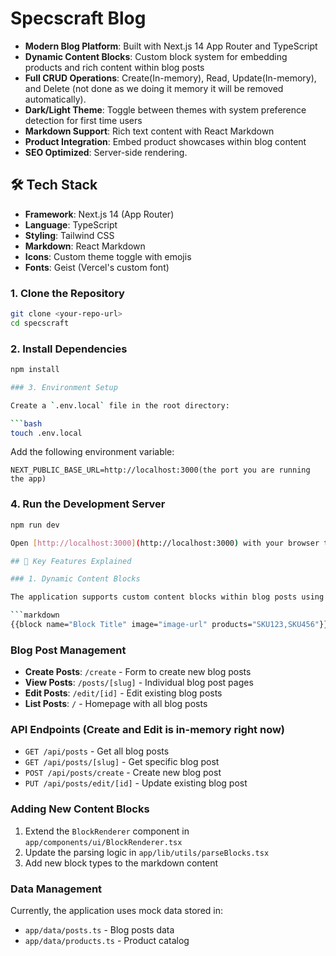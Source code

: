 # Specscraft Blog

- **Modern Blog Platform**: Built with Next.js 14 App Router and TypeScript
- **Dynamic Content Blocks**: Custom block system for embedding products and rich content within blog posts
- **Full CRUD Operations**: Create(In-memory), Read, Update(In-memory), and Delete (not done as we doing it memory it will be removed automatically).
- **Dark/Light Theme**: Toggle between themes with system preference detection for first time users
- **Markdown Support**: Rich text content with React Markdown
- **Product Integration**: Embed product showcases within blog content
- **SEO Optimized**: Server-side rendering.

## 🛠️ Tech Stack

- **Framework**: Next.js 14 (App Router)
- **Language**: TypeScript
- **Styling**: Tailwind CSS
- **Markdown**: React Markdown
- **Icons**: Custom theme toggle with emojis
- **Fonts**: Geist (Vercel's custom font)


### 1. Clone the Repository

```bash
git clone <your-repo-url>
cd specscraft
```

### 2. Install Dependencies

```bash
npm install

### 3. Environment Setup

Create a `.env.local` file in the root directory:

```bash
touch .env.local
```

Add the following environment variable:

```env
NEXT_PUBLIC_BASE_URL=http://localhost:3000(the port you are running the app)
```

### 4. Run the Development Server

```bash
npm run dev

Open [http://localhost:3000](http://localhost:3000) with your browser to see the result.

## 🎯 Key Features Explained

### 1. Dynamic Content Blocks

The application supports custom content blocks within blog posts using the syntax:

```markdown
{{block name="Block Title" image="image-url" products="SKU123,SKU456"}}
```

###  Blog Post Management

- **Create Posts**: `/create` - Form to create new blog posts
- **View Posts**: `/posts/[slug]` - Individual blog post pages
- **Edit Posts**: `/edit/[id]` - Edit existing blog posts
- **List Posts**: `/` - Homepage with all blog posts

###  API Endpoints (Create and Edit is in-memory right now)

- `GET /api/posts` - Get all blog posts
- `GET /api/posts/[slug]` - Get specific blog post
- `POST /api/posts/create` - Create new blog post
- `PUT /api/posts/edit/[id]` - Update existing blog post

### Adding New Content Blocks

1. Extend the `BlockRenderer` component in `app/components/ui/BlockRenderer.tsx`
2. Update the parsing logic in `app/lib/utils/parseBlocks.tsx`
3. Add new block types to the markdown content

### Data Management

Currently, the application uses mock data stored in:
- `app/data/posts.ts` - Blog posts data
- `app/data/products.ts` - Product catalog
